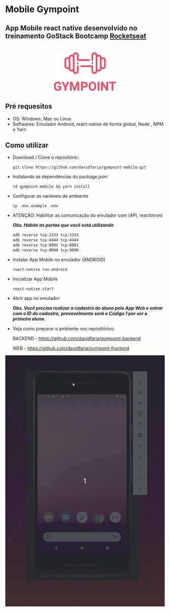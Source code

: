 # Mobile Gympoint

## App Mobile react native desenvolvido no treinamento GoStack Bootcamp [Rocketseat](https://rocketseat.com.br)

<h1 align="center">
<img src="https://raw.githubusercontent.com/davidfaria/gympoint-mobile/master/assets/logo.png">
</h1>

## Pré requesitos

- OS: Windows, Mac ou Linux
- Softwares: Emulador Android, react-native de forma global, Node , NPM e Yarn

## Como utilizar

- Download / Clone o repositório:

  ```
  git clone https://github.com/davidfaria/gympoint-mobile.git
  ```

- Instalando as dependências do package.json:

  ```
  cd gympoint-mobile && yarn install
  ```

- Configurar as variáveis de ambiente

  ```
  cp .env.example .env
  ```

- ATENÇÃO: Habilitar as comunicação do emulador com (API, reactotron)

  **_Obs. Habite as portas que você está utilizando_**

  ```
  adb reverse tcp:3333 tcp:3333
  adb reverse tcp:4444 tcp:4444
  adb reverse tcp:8081 tcp:8081
  adb reverse tcp:9090 tcp:9090
  ```

* Instalar App Mobile no emulador (ANDROID)

  ```
  react-native run-android
  ```

* Inicializar App Mobile

  ```
  react-native start
  ```

* Abrir app no emulador

  **_Obs. Você precisa realizar o cadastro do aluno
  pelo App Web e entrar com o ID do cadastro, provavelmente
  será o Código 1 por ser o primeiro aluno._**

* Veja como preparar o ambiente nos repositórios:

  BACKEND - https://github.com/davidfaria/gympoint-backend

  WEB - https://github.com/davidfaria/gympoint-frontend

![localhost](https://raw.githubusercontent.com/davidfaria/gympoint-mobile/master/assets/mobile.gif)
